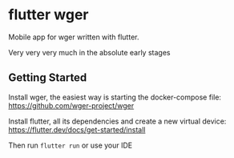 # flutter wger

Mobile app for wger written with flutter.

Very very very much in the absolute early stages

## Getting Started

Install wger, the easiest way is starting the docker-compose file:
<https://github.com/wger-project/wger>

Install flutter, all its dependencies and create a new virtual device: 
<https://flutter.dev/docs/get-started/install>


Then run ``flutter run`` or use your IDE
